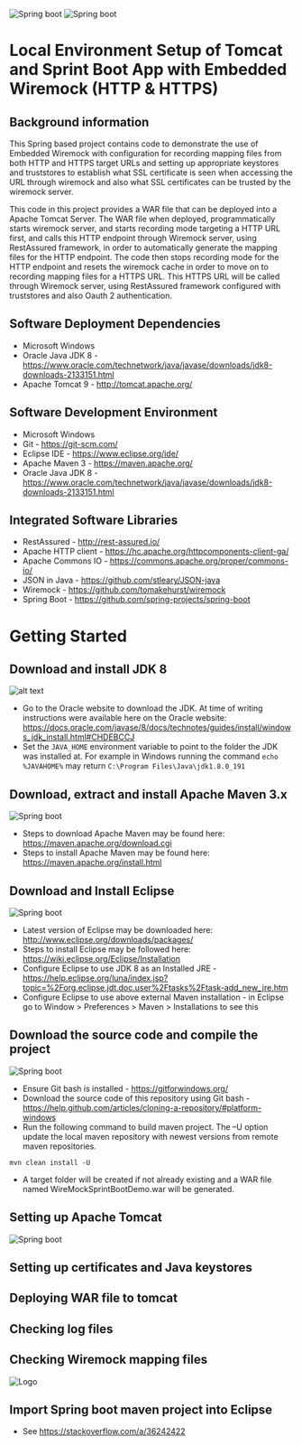 ![Spring boot](https://upload.wikimedia.org/wikipedia/en/2/20/Pivotal_Java_Spring_Logo.png "Spring boot") ![](hhttps://upload.wikimedia.org/wikipedia/en/2/20/Pivotal_Java_Spring_Logo.png "Spring boot")

# Local Environment Setup of Tomcat and Sprint Boot App with Embedded Wiremock (HTTP & HTTPS)

## Background information

This Spring based project contains code to demonstrate the use of Embedded Wiremock with configuration for recording mapping files from both HTTP and HTTPS target URLs and setting up appropriate keystores and truststores to establish what SSL certificate is seen when accessing the URL through wiremock and also what SSL certificates can be trusted by the wiremock server.

This code in this project provides a WAR file that can be deployed into a Apache Tomcat Server. The WAR file when deployed, programmatically starts wiremock server, and starts recording mode targeting a HTTP URL first, and calls this HTTP endpoint through Wiremock server, using RestAssured framework, in order to automatically generate the mapping files for the HTTP endpoint. The code then stops recording mode for the HTTP endpoint and resets the wiremock cache in order to move on to recording mapping files for a HTTPS URL. This HTTPS URL will be called through Wiremock server, using RestAssured framework configured with truststores and also Oauth 2 authentication.

## Software Deployment Dependencies
* Microsoft Windows
* Oracle Java JDK 8 - https://www.oracle.com/technetwork/java/javase/downloads/jdk8-downloads-2133151.html
* Apache Tomcat 9 - http://tomcat.apache.org/

## Software Development Environment
* Microsoft Windows
* Git - https://git-scm.com/
* Eclipse IDE - https://www.eclipse.org/ide/
* Apache Maven 3 - https://maven.apache.org/
* Oracle Java JDK 8 - https://www.oracle.com/technetwork/java/javase/downloads/jdk8-downloads-2133151.html

## Integrated Software Libraries
* RestAssured - http://rest-assured.io/
* Apache HTTP client - https://hc.apache.org/httpcomponents-client-ga/
* Apache Commons IO - https://commons.apache.org/proper/commons-io/
* JSON in Java - https://github.com/stleary/JSON-java
* Wiremock - https://github.com/tomakehurst/wiremock
* Spring Boot - https://github.com/spring-projects/spring-boot

# Getting Started

## Download and install JDK 8

![alt text](https://upload.wikimedia.org/wikipedia/en/thumb/3/30/Java_programming_language_logo.svg/234px-Java_programming_language_logo.svg.png "Logo")

* Go to the Oracle website to download the JDK. At time of writing instructions were available here on the Oracle website: https://docs.oracle.com/javase/8/docs/technotes/guides/install/windows_jdk_install.html#CHDEBCCJ
* Set the `JAVA_HOME` environment variable to point to the folder the JDK was installed at. For example in Windows running the command `echo %JAVAHOME%` may return `C:\Program Files\Java\jdk1.8.0_191`

## Download, extract and install Apache Maven 3.x

![](https://upload.wikimedia.org/wikipedia/commons/thumb/0/0b/Maven_logo.svg/512px-Maven_logo.svg.png "Spring boot")

* Steps to download Apache Maven may be found here: https://maven.apache.org/download.cgi
* Steps to install Apache Maven may be found here: https://maven.apache.org/install.html

## Download and Install Eclipse

![](https://upload.wikimedia.org/wikipedia/commons/thumb/7/79/Eclipse_Foundation_Logo.svg/1193px-Eclipse_Foundation_Logo.svg.png "Spring boot")

* Latest version of Eclipse may be downloaded here: http://www.eclipse.org/downloads/packages/
* Steps to install Eclipse may be followed here: https://wiki.eclipse.org/Eclipse/Installation
* Configure Eclipse to use JDK 8 as an Installed JRE - https://help.eclipse.org/luna/index.jsp?topic=%2Forg.eclipse.jdt.doc.user%2Ftasks%2Ftask-add_new_jre.htm
* Configure Eclipse to use above external Maven installation - in Eclipse go to Window > Preferences > Maven > Installations to see this

## Download the source code and compile the project

![](https://avatars0.githubusercontent.com/u/4571183?s=200&v=4  "Spring boot")

* Ensure Git bash is installed - https://gitforwindows.org/
* Download the source code of this repository using Git bash - https://help.github.com/articles/cloning-a-repository/#platform-windows
* Run the following command to build maven project. The –U option update the local maven repository with newest versions from remote maven repositories.

`mvn clean install -U`

* A target folder will be created if not already existing and a WAR file named WireMockSprintBootDemo.war will be generated.

## Setting up Apache Tomcat

![](https://upload.wikimedia.org/wikipedia/commons/thumb/7/7b/Tomcat-logo.svg/300px-Tomcat-logo.svg.png
  "Spring boot")


## Setting up certificates and Java keystores

## Deploying WAR file to tomcat

## Checking log files

## Checking Wiremock mapping files

![](https://1.bp.blogspot.com/-7Z1EthpEr0c/WiuxpMx3PPI/AAAAAAAAC-A/Og2wGG6PZBwGzJxqyR1N_hHzcwRAWPDVQCLcBGAs/s1600/wiremock.jpg "Logo")

## Import Spring boot maven project into Eclipse

* See https://stackoverflow.com/a/36242422
